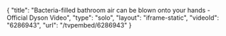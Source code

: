 {
    "title": "Bacteria-filled bathroom air can be blown onto your hands - Official Dyson Video",
    "type": "solo",
    "layout": "iframe-static",
    "videoId": "6286943",
    "url": "\/tvpembed\/6286943"
}